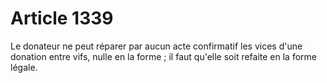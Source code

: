 # Article 1339

Le donateur ne peut réparer par aucun acte confirmatif les vices d'une donation entre vifs, nulle en la forme ; il faut qu'elle soit refaite en la forme légale.
